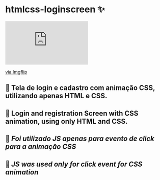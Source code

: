 # htmlcss-loginscreen :sparkles:

<div style="width:260px;max-width:100%;"><div style="height:0;padding-bottom:52.31%;position:relative;"><iframe width="260" height="136" style="position:absolute;top:0;left:0;width:100%;height:100%;" frameBorder="0" src="https://imgflip.com/embed/4uc4ue"></iframe></div><p><a href="https://imgflip.com/gif/4uc4ue">via Imgflip</a></p></div>

## :pushpin: Tela de login e cadastro com animação CSS, utilizando apenas HTML e CSS. 

## :pushpin: Login and registration Screen with CSS animation, using only HTML and CSS.

## :construction: *Foi utilizado JS apenas para evento de click para a animação CSS*

## :construction: *JS was used only for click event for CSS animation*

